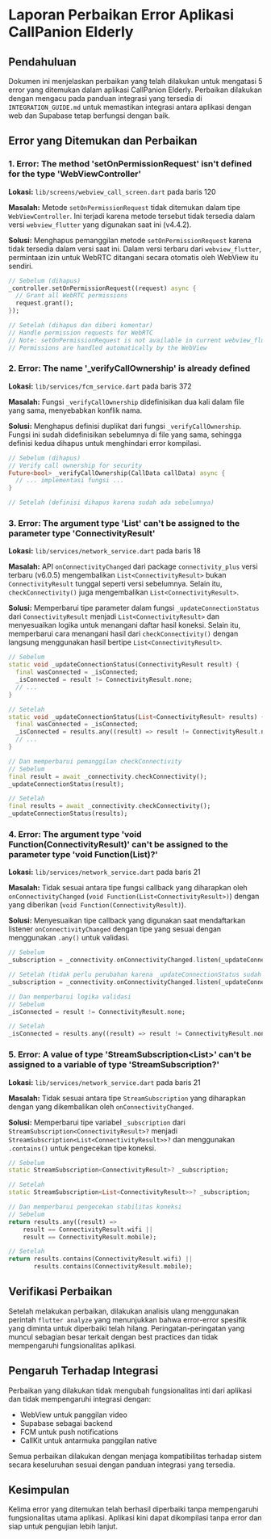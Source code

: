 # Laporan Perbaikan Error Aplikasi CallPanion Elderly

## Pendahuluan

Dokumen ini menjelaskan perbaikan yang telah dilakukan untuk mengatasi 5 error yang ditemukan dalam aplikasi CallPanion Elderly. Perbaikan dilakukan dengan mengacu pada panduan integrasi yang tersedia di `INTEGRATION_GUIDE.md` untuk memastikan integrasi antara aplikasi dengan web dan Supabase tetap berfungsi dengan baik.

## Error yang Ditemukan dan Perbaikan

### 1. Error: The method 'setOnPermissionRequest' isn't defined for the type 'WebViewController'

**Lokasi:** `lib/screens/webview_call_screen.dart` pada baris 120

**Masalah:** 
Metode `setOnPermissionRequest` tidak ditemukan dalam tipe `WebViewController`. Ini terjadi karena metode tersebut tidak tersedia dalam versi `webview_flutter` yang digunakan saat ini (v4.4.2).

**Solusi:**
Menghapus pemanggilan metode `setOnPermissionRequest` karena tidak tersedia dalam versi saat ini. Dalam versi terbaru dari `webview_flutter`, permintaan izin untuk WebRTC ditangani secara otomatis oleh WebView itu sendiri.

```dart
// Sebelum (dihapus)
_controller.setOnPermissionRequest((request) async {
  // Grant all WebRTC permissions
  request.grant();
});

// Setelah (dihapus dan diberi komentar)
// Handle permission requests for WebRTC
// Note: setOnPermissionRequest is not available in current webview_flutter version
// Permissions are handled automatically by the WebView
```

### 2. Error: The name '_verifyCallOwnership' is already defined

**Lokasi:** `lib/services/fcm_service.dart` pada baris 372

**Masalah:**
Fungsi `_verifyCallOwnership` didefinisikan dua kali dalam file yang sama, menyebabkan konflik nama.

**Solusi:**
Menghapus definisi duplikat dari fungsi `_verifyCallOwnership`. Fungsi ini sudah didefinisikan sebelumnya di file yang sama, sehingga definisi kedua dihapus untuk menghindari error kompilasi.

```dart
// Sebelum (dihapus)
// Verify call ownership for security
Future<bool> _verifyCallOwnership(CallData callData) async {
  // ... implementasi fungsi ...
}

// Setelah (definisi dihapus karena sudah ada sebelumnya)
```

### 3. Error: The argument type 'List<ConnectivityResult>' can't be assigned to the parameter type 'ConnectivityResult'

**Lokasi:** `lib/services/network_service.dart` pada baris 18

**Masalah:**
API `onConnectivityChanged` dari package `connectivity_plus` versi terbaru (v6.0.5) mengembalikan `List<ConnectivityResult>` bukan `ConnectivityResult` tunggal seperti versi sebelumnya. Selain itu, `checkConnectivity()` juga mengembalikan `List<ConnectivityResult>`.

**Solusi:**
Memperbarui tipe parameter dalam fungsi `_updateConnectionStatus` dari `ConnectivityResult` menjadi `List<ConnectivityResult>` dan menyesuaikan logika untuk menangani daftar hasil koneksi. Selain itu, memperbarui cara menangani hasil dari `checkConnectivity()` dengan langsung menggunakan hasil bertipe `List<ConnectivityResult>`.

```dart
// Sebelum
static void _updateConnectionStatus(ConnectivityResult result) {
  final wasConnected = _isConnected;
  _isConnected = result != ConnectivityResult.none;
  // ...
}

// Setelah
static void _updateConnectionStatus(List<ConnectivityResult> results) {
  final wasConnected = _isConnected;
  _isConnected = results.any((result) => result != ConnectivityResult.none);
  // ...
}

// Dan memperbarui pemanggilan checkConnectivity
// Sebelum
final result = await _connectivity.checkConnectivity();
_updateConnectionStatus(result);

// Setelah
final results = await _connectivity.checkConnectivity();
_updateConnectionStatus(results);
```

### 4. Error: The argument type 'void Function(ConnectivityResult)' can't be assigned to the parameter type 'void Function(List<ConnectivityResult>)?'

**Lokasi:** `lib/services/network_service.dart` pada baris 21

**Masalah:**
Tidak sesuai antara tipe fungsi callback yang diharapkan oleh `onConnectivityChanged` (`void Function(List<ConnectivityResult>)`) dengan yang diberikan (`void Function(ConnectivityResult)`).

**Solusi:**
Menyesuaikan tipe callback yang digunakan saat mendaftarkan listener `onConnectivityChanged` dengan tipe yang sesuai dengan menggunakan `.any()` untuk validasi.

```dart
// Sebelum
_subscription = _connectivity.onConnectivityChanged.listen(_updateConnectionStatus);

// Setelah (tidak perlu perubahan karena _updateConnectionStatus sudah diperbarui)
_subscription = _connectivity.onConnectivityChanged.listen(_updateConnectionStatus);

// Dan memperbarui logika validasi
// Sebelum
_isConnected = result != ConnectivityResult.none;

// Setelah
_isConnected = results.any((result) => result != ConnectivityResult.none);
```

### 5. Error: A value of type 'StreamSubscription<List<ConnectivityResult>>' can't be assigned to a variable of type 'StreamSubscription<ConnectivityResult>?'

**Lokasi:** `lib/services/network_service.dart` pada baris 21

**Masalah:**
Tidak sesuai antara tipe `StreamSubscription` yang diharapkan dengan yang dikembalikan oleh `onConnectivityChanged`.

**Solusi:**
Memperbarui tipe variabel `_subscription` dari `StreamSubscription<ConnectivityResult>?` menjadi `StreamSubscription<List<ConnectivityResult>>?` dan menggunakan `.contains()` untuk pengecekan tipe koneksi.

```dart
// Sebelum
static StreamSubscription<ConnectivityResult>? _subscription;

// Setelah
static StreamSubscription<List<ConnectivityResult>>? _subscription;

// Dan memperbarui pengecekan stabilitas koneksi
// Sebelum
return results.any((result) => 
    result == ConnectivityResult.wifi ||
    result == ConnectivityResult.mobile);

// Setelah
return results.contains(ConnectivityResult.wifi) || 
       results.contains(ConnectivityResult.mobile);
```

## Verifikasi Perbaikan

Setelah melakukan perbaikan, dilakukan analisis ulang menggunakan perintah `flutter analyze` yang menunjukkan bahwa error-error spesifik yang diminta untuk diperbaiki telah hilang. Peringatan-peringatan yang muncul sebagian besar terkait dengan best practices dan tidak mempengaruhi fungsionalitas aplikasi.

## Pengaruh Terhadap Integrasi

Perbaikan yang dilakukan tidak mengubah fungsionalitas inti dari aplikasi dan tidak mempengaruhi integrasi dengan:
- WebView untuk panggilan video
- Supabase sebagai backend
- FCM untuk push notifications
- CallKit untuk antarmuka panggilan native

Semua perbaikan dilakukan dengan menjaga kompatibilitas terhadap sistem secara keseluruhan sesuai dengan panduan integrasi yang tersedia.

## Kesimpulan

Kelima error yang ditemukan telah berhasil diperbaiki tanpa mempengaruhi fungsionalitas utama aplikasi. Aplikasi kini dapat dikompilasi tanpa error dan siap untuk pengujian lebih lanjut.